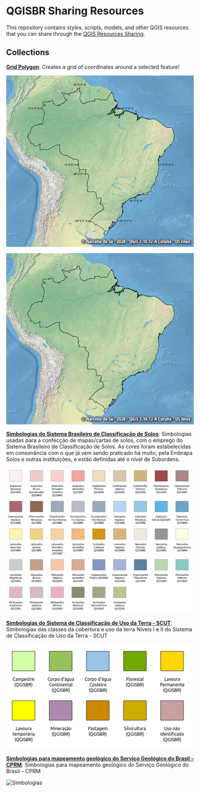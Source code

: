 # QGISBR Sharing Resources

This repository contains styles, scripts, models, and other QGIS 
resources that you can share through the [QGIS Resources Sharing](https://plugins.qgis.org/plugins/qgis_resource_sharing/).

## Collections

[**Grid Polygon**](https://github.com/qgisbr/QGISBR-Resources/tree/main/collections/grid_polygon): Creates a grid of coordinates around a selected feature!

![With Grid](collections/grid_polygon/preview/with_grid.png)

![No Grid](collections/grid_polygon/preview/no_grid.png)

[**Simbologias do Sistema Brasileiro de Classificação de Solos**](https://github.com/qgisbr/QGISBR-Resources/tree/main/collections/classificacao_solos_embrapa): Simbologias usadas para a confecção de mapas/cartas de solos, com o emprego do Sistema Brasileiro de Classificação de Solos. As cores foram estabelecidas em consonância com o que já vem sendo praticado há muito, pela Embrapa Solos e outras instituições, e estão definidas até o nível de Subordens.

![Simbologias](collections/classificacao_solos_embrapa/preview/solos.png)

[**Simbologias do Sistema de Classificação de Uso da Terra - SCUT**](https://github.com/qgisbr/QGISBR-Resources/tree/main/collections/sistema_classificacao_uso_terra_scut): Simbologias das classes da cobertura e uso da terra Níveis I e II do Sistema de Classificação de Uso da Terra - SCUT 

![Simbologias](collections/sistema_classificacao_uso_terra_scut/preview/uso_terra.png)

[**Simbologias para mapeamento geológico do Serviço Geológico do Brasil – CPRM**](https://github.com/qgisbr/QGISBR-Resources/tree/main/collections/geologia_cprm): Simbologias para mapeamento geológico do Serviço Geológico do Brasil –  CPRM

![Simbologias](https://user-images.githubusercontent.com/53950449/117207174-098a7500-adca-11eb-824e-4ac69d0b6cd1.png)



